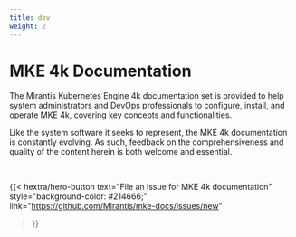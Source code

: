 ```yaml
---
title: dev
weight: 2
---
```


# MKE 4k Documentation

The Mirantis Kubernetes Engine 4k documentation set is provided to help system
administrators and DevOps professionals to configure, install, and operate MKE
4k, covering key concepts and functionalities.

Like the system software it seeks to represent, the MKE 4k documentation is constantly evolving.
As such, feedback on the comprehensiveness and quality of the content herein is both welcome
and essential.

<p>&nbsp;</p>

{{< hextra/hero-button
  text="File an issue for MKE 4k documentation"
  style="background-color: #214666;"
  link="https://github.com/Mirantis/mke-docs/issues/new"
>}}
